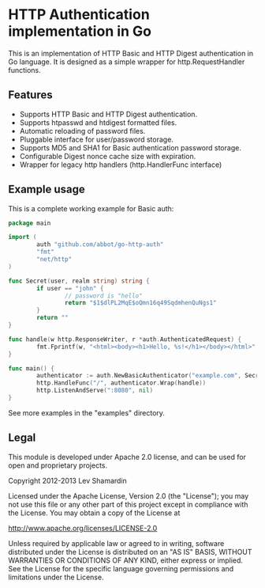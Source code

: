 HTTP Authentication implementation in Go
========================================

This is an implementation of HTTP Basic and HTTP Digest authentication
in Go language. It is designed as a simple wrapper for
http.RequestHandler functions.

Features
--------
 
 * Supports HTTP Basic and HTTP Digest authentication.
 * Supports htpasswd and htdigest formatted files.
 * Automatic reloading of password files.
 * Pluggable interface for user/password storage.
 * Supports MD5 and SHA1 for Basic authentication password storage.
 * Configurable Digest nonce cache size with expiration.
 * Wrapper for legacy http handlers (http.HandlerFunc interface)
 
Example usage
-------------

This is a complete working example for Basic auth:

```go
package main

import (
        auth "github.com/abbot/go-http-auth"
        "fmt"
        "net/http"
)

func Secret(user, realm string) string {
        if user == "john" {
                // password is "hello"
                return "$1$dlPL2MqE$oQmn16q49SqdmhenQuNgs1"
        }
        return ""
}

func handle(w http.ResponseWriter, r *auth.AuthenticatedRequest) {
        fmt.Fprintf(w, "<html><body><h1>Hello, %s!</h1></body></html>", r.Username)
}

func main() {
        authenticator := auth.NewBasicAuthenticator("example.com", Secret)
        http.HandleFunc("/", authenticator.Wrap(handle))
        http.ListenAndServe(":8080", nil)
}
```

See more examples in the "examples" directory.

Legal
-----

This module is developed under Apache 2.0 license, and can be used for
open and proprietary projects.

Copyright 2012-2013 Lev Shamardin

Licensed under the Apache License, Version 2.0 (the "License"); you
may not use this file or any other part of this project except in
compliance with the License. You may obtain a copy of the License at

http://www.apache.org/licenses/LICENSE-2.0

Unless required by applicable law or agreed to in writing, software
distributed under the License is distributed on an "AS IS" BASIS,
WITHOUT WARRANTIES OR CONDITIONS OF ANY KIND, either express or
implied. See the License for the specific language governing
permissions and limitations under the License.
